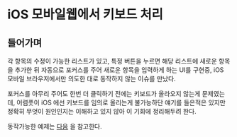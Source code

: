 # iOS 모바일웹에서 키보드 처리

## 들어가며
각 항목의 수정이 가능한 리스트가 있고, 특정 버튼을 누르면 해당 리스트에 새로운 항목을 추가한 뒤 자동으로 포커스를 주어 새로운 항목을 입력하게 하는 UI를 구현중, iOS 모바일 브라우저에서만 의도한 대로 동작하지 않는 이슈를 만났다.

포커스를 아무리 주어도 한번 더 클릭하기 전에는 키보드가 올라오지 않는게 문제였는데, 어렴풋이 iOS 에선 키보드를 임의로 올리는게 불가능하단 얘기를 들은적은 있지만 정확히 무엇이 원인인지는 이해하고 있지 않아 이 기회에 정리해두려 한다.

동작가능한 예제는 [다음](https://codepen.io/genie-youn/pen/abZbyzq) 을 참고한다.
